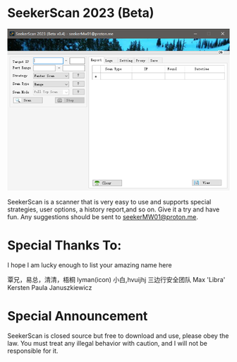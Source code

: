 # SeekerScan 2023 (Beta) 


<div align="center">
  <img src="https://github.com/seekerMw02/SeekerScan/blob/img-storage/main.png">
</div>

SeekerScan is a scanner that is very easy to use and supports special strategies, user options, a history report,and so on. Give it a try and have fun. Any suggestions should be sent to seekerMW01@proton.me.  


# Special Thanks To:  

I hope I am lucky enough to list your amazing name here

覃兄，易总，清清，梧桐
lyman(icon)
小白,hvuijhj
三边行安全团队
Max 'Libra' Kersten
Paula Januszkiewicz

# Special Announcement

SeekerScan is closed source but free to download and use, please obey the law. You must treat any illegal behavior with caution, and I will not be responsible for it.
